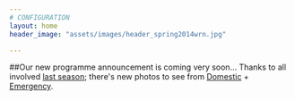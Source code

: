 ```yaml
---
# CONFIGURATION
layout: home
header_image: "assets/images/header_spring2014wrn.jpg"

---
```

##Our new programme announcement is coming very soon… Thanks to all involved [last season](/archive/2013-autumnwinter); there's new photos to see from [Domestic](/galleries/2013-domestic) + [Emergency](/galleries/2013-emergency).
